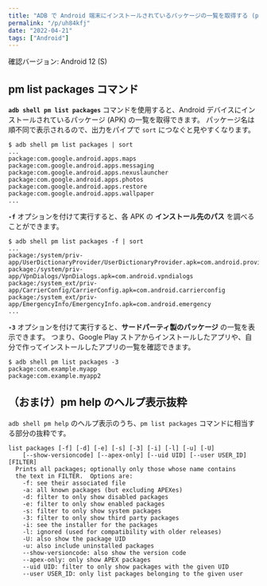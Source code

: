 ```yaml
---
title: "ADB で Android 端末にインストールされているパッケージの一覧を取得する (pm list packages)"
permalink: "/p/uh84kfj"
date: "2022-04-21"
tags: ["Android"]
---
```


確認バージョン: Android 12 (S)

pm list packages コマンド
----

__`adb shell pm list packages`__ コマンドを使用すると、Android デバイスにインストールされているパッケージ (APK) の一覧を取得できます。
パッケージ名は順不同で表示されるので、出力をパイプで `sort` につなぐと見やすくなります。

```console
$ adb shell pm list packages | sort
...
package:com.google.android.apps.maps
package:com.google.android.apps.messaging
package:com.google.android.apps.nexuslauncher
package:com.google.android.apps.photos
package:com.google.android.apps.restore
package:com.google.android.apps.wallpaper
...
```

__`-f`__ オプションを付けて実行すると、各 APK の __インストール先のパス__ を調べることができます。

```console
$ adb shell pm list packages -f | sort
...
package:/system/priv-app/UserDictionaryProvider/UserDictionaryProvider.apk=com.android.providers.userdictionary
package:/system/priv-app/VpnDialogs/VpnDialogs.apk=com.android.vpndialogs
package:/system_ext/priv-app/CarrierConfig/CarrierConfig.apk=com.android.carrierconfig
package:/system_ext/priv-app/EmergencyInfo/EmergencyInfo.apk=com.android.emergency
...
```

__`-3`__ オプションを付けて実行すると、__サードパーティ製のパッケージ__ の一覧を表示できます。
つまり、Google Play ストアからインストールしたアプリや、自分で作ってインストールしたアプリの一覧を確認できます。

```console
$ adb shell pm list packages -3
package:com.example.myapp
package:com.example.myapp2
```


（おまけ）pm help のヘルプ表示抜粋
----

`adb shell pm help` のヘルプ表示のうち、`pm list packages` コマンドに相当する部分の抜粋です。

```
list packages [-f] [-d] [-e] [-s] [-3] [-i] [-l] [-u] [-U] 
    [--show-versioncode] [--apex-only] [--uid UID] [--user USER_ID] [FILTER]
  Prints all packages; optionally only those whose name contains
  the text in FILTER.  Options are:
    -f: see their associated file
    -a: all known packages (but excluding APEXes)
    -d: filter to only show disabled packages
    -e: filter to only show enabled packages
    -s: filter to only show system packages
    -3: filter to only show third party packages
    -i: see the installer for the packages
    -l: ignored (used for compatibility with older releases)
    -U: also show the package UID
    -u: also include uninstalled packages
    --show-versioncode: also show the version code
    --apex-only: only show APEX packages
    --uid UID: filter to only show packages with the given UID
    --user USER_ID: only list packages belonging to the given user
```

